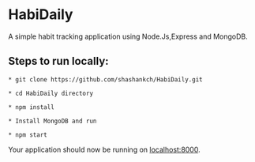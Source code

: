# HabiDaily

A simple habit tracking application using Node.Js,Express and MongoDB.

## Steps to run locally:

```
* git clone https://github.com/shashankch/HabiDaily.git
```

```
* cd HabiDaily directory
```

```
* npm install
```

```
* Install MongoDB and run
```

```
* npm start
```

Your application should now be running on [localhost:8000](https://github.com/shashankch).
